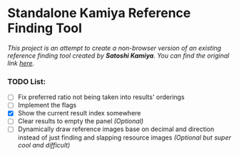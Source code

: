 # Standalone Kamiya Reference Finding Tool

_This project is an attempt to create a non-browser version of an existing reference finding tool created by **Satoshi Kamiya**. You can find the original link [here](https://www.folders.jp/reference/reference.html)._

### TODO List:
- [ ] Fix preferred ratio not being taken into results' orderings
- [ ] Implement the flags
- [x] Show the current result index somewhere
- [ ] Clear results to empty the panel *(Optional)*
- [ ] Dynamically draw reference images base on decimal and direction instead of just finding and slapping resource images *(Optional but super cool and difficult)*